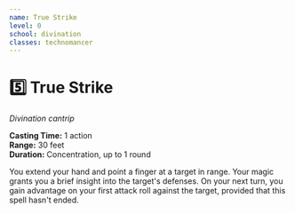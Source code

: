 ```yaml
---
name: True Strike
level: 0
school: divination
classes: technomancer
---
```


# :five: True Strike 
_Divination cantrip_ 

**Casting Time:** 1 action    
**Range:** 30 feet    
**Duration:** Concentration, up to 1 round 

You extend your hand and point a finger at a target in range. Your magic grants you a brief insight into the target's defenses. On your next turn, you gain advantage on your first attack roll against the target, provided that this spell hasn't ended.